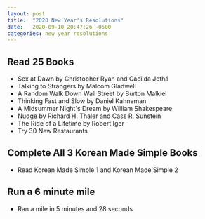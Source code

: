 ```yaml
---
layout: post
title:  "2020 New Year's Resolutions"
date:   2020-09-10 20:47:26 -0500
categories: new year resolutions
---
```


## Read 25 Books
* Sex at Dawn by Christopher Ryan and Cacilda Jethá
* Talking to Strangers by Malcom Gladwell
* A Random Walk Down Wall Street by Burton Malkiel
* Thinking Fast and Slow by Daniel Kahneman
* A Midsummer Night's Dream by William Shakespeare
* Nudge by Richard H. Thaler and Cass R. Sunstein
* The Ride of a Lifetime by Robert Iger
* Try 30 New Restaurants

## Complete All 3 Korean Made Simple Books
* Read Korean Made Simple 1 and Korean Made Simple 2

## Run a 6 minute mile
* Ran a mile in 5 minutes and 28 seconds
